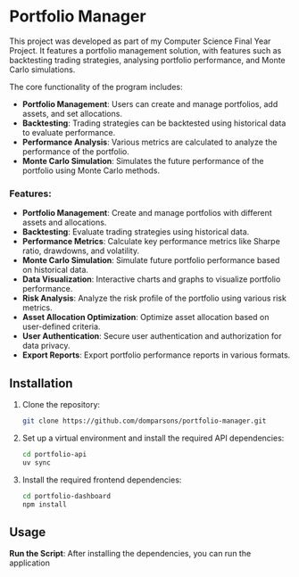 # Portfolio Manager

This project was developed as part of my Computer Science Final Year Project. It features a portfolio management solution, with features such as backtesting trading strategies, analysing portfolio performance, and Monte Carlo simulations.

The core functionality of the program includes:
- **Portfolio Management**: Users can create and manage portfolios, add assets, and set allocations.
- **Backtesting**: Trading strategies can be backtested using historical data to evaluate performance.
- **Performance Analysis**: Various metrics are calculated to analyze the performance of the portfolio.
- **Monte Carlo Simulation**: Simulates the future performance of the portfolio using Monte Carlo methods.

### Features:

- **Portfolio Management**: Create and manage portfolios with different assets and allocations.
- **Backtesting**: Evaluate trading strategies using historical data.
- **Performance Metrics**: Calculate key performance metrics like Sharpe ratio, drawdowns, and volatility.
- **Monte Carlo Simulation**: Simulate future portfolio performance based on historical data.
- **Data Visualization**: Interactive charts and graphs to visualize portfolio performance.
- **Risk Analysis**: Analyze the risk profile of the portfolio using various risk metrics.
- **Asset Allocation Optimization**: Optimize asset allocation based on user-defined criteria.
- **User Authentication**: Secure user authentication and authorization for data privacy.
- **Export Reports**: Export portfolio performance reports in various formats.

## Installation

1. Clone the repository:

    ```bash
    git clone https://github.com/domparsons/portfolio-manager.git
    ```

2. Set up a virtual environment and install the required API dependencies:

    ```bash
    cd portfolio-api
    uv sync
    ```

3. Install the required frontend dependencies:

    ```bash
    cd portfolio-dashboard 
    npm install
    ```

## Usage

**Run the Script**: After installing the dependencies, you can run the application
